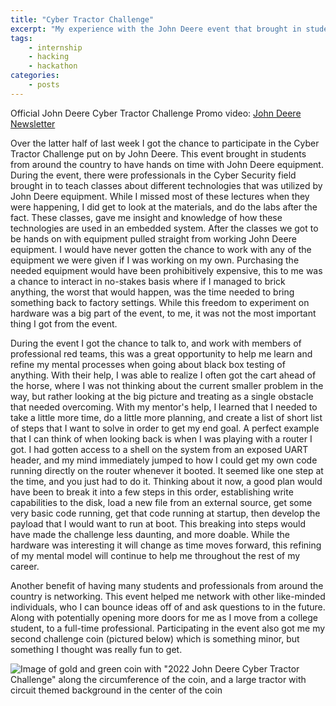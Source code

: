 ```yaml
---
title: "Cyber Tractor Challenge"
excerpt: "My experience with the John Deere event that brought in students from around the country to test the security of John Deere equipment"
tags:
    - internship
    - hacking
    - hackathon
categories:
    - posts
---
```

Official John Deere Cyber Tractor Challenge Promo video: [John Deere Newsletter](https://www.deere.com/en/stories/featured/top-tech-students-attempt-to-hack-deere-machines/)

Over the latter half of last week I got the chance to participate in the Cyber Tractor Challenge put on by John Deere. This event brought in students from around the country to have hands on time with John Deere equipment. During the event, there were professionals in the Cyber Security field brought in to teach classes about different technologies that was utilized by John Deere equipment. While I missed most of these lectures when they were happening, I did get to look at the materials, and do the labs after the fact. These classes, gave me insight and knowledge of how these technologies are used in an embedded system. After the classes we got to be hands on with equipment pulled straight from working John Deere equipment. I would have never gotten the chance to work with any of the equipment we were given if I was working on my own. Purchasing the needed equipment would have been prohibitively expensive, this to me was a chance to interact in no-stakes basis where if I managed to brick anything, the worst that would happen, was the time needed to bring something back to factory settings. While this freedom to experiment on hardware was a big part of the event, to me, it was not the most important thing I got from the event.

During the event I got the chance to talk to, and work with members of professional red teams, this was a great opportunity to help me learn and refine my mental processes when going about black box testing of anything. With their help, I was able to realize I often got the cart ahead of the horse, where I was not thinking about the current smaller problem in the way, but rather looking at the big picture and treating as a single obstacle that needed overcoming. With my mentor's help, I learned that I needed to take a little more time, do a little more planning, and create a list of short list of steps that I want to solve in order to get my end goal. A perfect example that I can think of when looking back is when I was playing with a router I got. I had gotten access to a shell on the system from an exposed UART header, and my mind immediately jumped to how I could get my own code running directly on the router whenever it booted. It seemed like one step at the time, and you just had to do it. Thinking about it now, a good plan would have been to break it into a few steps in this order, establishing write capabilities to the disk, load a new file from an external source, get some very basic code running, get that code running at startup, then develop the payload that I would want to run at boot. This breaking into steps would have made the challenge less daunting, and more doable. While the hardware was interesting it will change as time moves forward, this refining of my mental model will continue to help me throughout the rest of my career.

Another benefit of having many students and professionals from around the country is networking. This event helped me network with other like-minded individuals, who I can bounce ideas off of and ask questions to in the future. Along with potentially opening more doors for me as I move from a college student, to a full-time professional. Participating in the event also got me my second challenge coin (pictured below) which is something minor, but something I thought was really fun to get.

![Image of gold and green coin with "2022 John Deere Cyber Tractor Challenge" along the circumference of the coin, and a large tractor with circuit themed background in the center of the coin](/assets/images/JohnDeere/challengeCoin.png)
